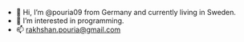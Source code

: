 - 👋 Hi, I’m @pouria09 from Germany and currently living in Sweden.
- 👀 I’m interested in programming. 
- 📫 rakhshan.pouria@gmail.com


<!---
pouria09/pouria09 is a ✨ special ✨ repository because its `README.md` (this file) appears on your GitHub profile.
You can click the Preview link to take a look at your changes.
--->
